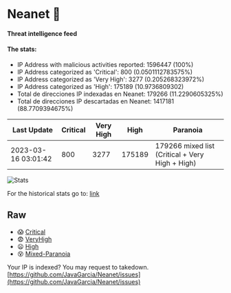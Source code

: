 # Neanet :hocho:
#### Threat intelligence feed
#### The stats:

- IP Address with malicious activities reported: 1596447 (100%)
- IP Address categorized as 'Critical':  800 (0.0501112783575%)
- IP Address categorized as 'Very High':  3277 (0.205268323972%)
- IP Address categorized as 'High':  175189 (10.9736809302)
- Total de direcciones IP indexadas en Neanet:  179266 (11.2290605325%)
- Total de direcciones IP descartadas en Neanet:  1417181 (88.7709394675%)

| Last Update | Critical | Very High | High | Paranoia |
| --- | --- | --- | --- | --- |
| 2023-03-16 03:01:42 | 800 | 3277 | 175189 | 179266 mixed list (Critical + Very High + High)|

![Stats](https://docs.google.com/spreadsheets/d/e/2PACX-1vSnaNMIXVabIpDJjufMlzH7poXnshF3mgd8Is1g9ytUEzVsP5my4Trn8f-xkoLLQ38xpL3HtmUexLo6/pubchart?oid=501124687&format=image)

For the historical stats go to: [link](/stats.csv)
## Raw
- :scream: [Critical](https://raw.githubusercontent.com/JavaGarcia/Neanet/master/blacklists/neanet_critical.txt)
- :fearful: [VeryHigh](https://raw.githubusercontent.com/JavaGarcia/Neanet/master/blacklists/neanet_veryHigh.txtt)
- :frowning: [High](https://raw.githubusercontent.com/JavaGarcia/Neanet/master/blacklists/neanet_high.txt)
- :dizzy_face: [Mixed-Paranoia](https://raw.githubusercontent.com/JavaGarcia/Neanet/master/blacklists/neanet_all.txt)


Your IP is indexed? You may request to takedown. [https://github.com/JavaGarcia/Neanet/issues](https://github.com/JavaGarcia/Neanet/issues)







































































































































































































































































































































































































































































































































































































































































































































































































































































































































































































































































































































































































































































































































































































































































































































































































































































































































































































































































































































































































































































































































































































































































































































































































































































































































































































































































































































































































































































































































































































































































































































































































































































































































































































































































































































































































































































































































































































































































































































































































































































































































































































































































































































































































































































































































































































































































































































































































































































































































































































































































































































































































































































































































































































































































































































































































































































































































































































































































































































































































































































































































































































































































































































































































































































































































































































































































































































































































































































































































































































































































































































































































































































































































































































































































































































































































































































































































































































































































































































































































































































































































































































































































































































































































































































































































































































































































































































































































































































































































































































































































































































































































































































































































































































































































































































































































































































































































































































































































































































































































































































































